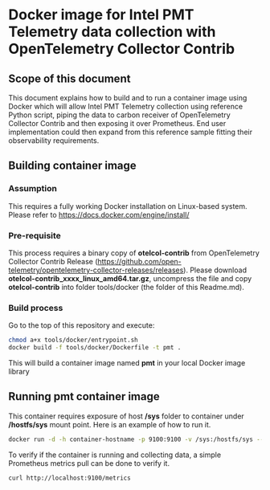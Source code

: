 # Docker image for Intel PMT Telemetry data collection with OpenTelemetry Collector Contrib

## Scope of this document

This document explains how to build and to run a container image using Docker which will allow Intel PMT Telemetry collection using reference Python script, piping the data to carbon receiver of OpenTelemetry Collector Contrib and then exposing it over Prometheus. End user implementation could then expand from this reference sample fitting their observability requirements.

## Building container image

### Assumption

This requires a fully working Docker installation on Linux-based system. Please refer to <https://docs.docker.com/engine/install/>

### Pre-requisite

This process requires a binary copy of **otelcol-contrib** from OpenTelemetry Collector Contrib Release (<https://github.com/open-telemetry/opentelemetry-collector-releases/releases>). Please download **otelcol-contrib_xxxx_linux_amd64.tar.gz**, uncompress the file and copy **otelcol-contrib** into folder tools/docker (the folder of this Readme.md).

### Build process

Go to the top of this repository and execute:

```bash
chmod a+x tools/docker/entrypoint.sh
docker build -f tools/docker/Dockerfile -t pmt .
```

This will build a container image named **pmt** in your local Docker image library

## Running pmt container image

This container requires exposure of host **/sys** folder to container under **/hostfs/sys** mount point. Here is an example of how to run it.

```bash
docker run -d -h container-hostname -p 9100:9100 -v /sys:/hostfs/sys --name pmt-container pmt
```

To verify if the container is running and collecting data, a simple Prometheus metrics pull can be done to verify it.

```bash
curl http://localhost:9100/metrics

```
